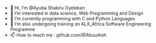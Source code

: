 - 👋 Hi, I’m @Ayuba Shakiru Oyelekan
- 👀 I’m interested in data science, Web Programming and Design
- 🌱 I’m currently programming with C and Python Languages
- 💞️ I’m also undergoing training on ALX_Africa Software Engineering Programme 
- 📫 How to reach me : github.com/@AbuuAish

<!---
AbuuAish/AbuuAish is a ✨ special ✨ repository because its `README.md` (this file) appears on your GitHub profile.
You can click the Preview link to take a look at your changes.
--->
